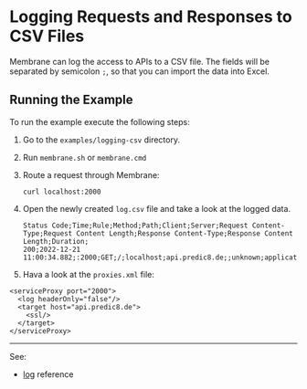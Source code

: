 # Logging Requests and Responses to CSV Files 

Membrane can log the access to APIs to a CSV file. The fields will be separated by semicolon `;`, so that you can import the data into Excel.


## Running the Example

To run the example execute the following steps:

1. Go to the `examples/logging-csv` directory.
2. Run `membrane.sh` or `membrane.cmd`
4. Route a request through Membrane:

    ```
    curl localhost:2000
    ```

5. Open the newly created `log.csv` file and take a look at the logged data.

    ```
    Status Code;Time;Rule;Method;Path;Client;Server;Request Content-Type;Request Content Length;Response Content-Type;Response Content Length;Duration;
    200;2022-12-21 11:00:34.882;:2000;GET;/;localhost;api.predic8.de;;unknown;application/json;336;32;
    ```

6. Hava a look at the `proxies.xml` file:

```
<serviceProxy port="2000">
  <log headerOnly="false"/>
  <target host="api.predic8.de">
    <ssl/>
  </target>
</serviceProxy>
```
--- 
See:
- [log](https://membrane-soa.org/api-gateway-doc/current/configuration/reference/log.htm) reference
